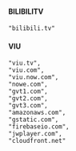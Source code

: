 #### BILIBILITV
```shell
"bilibili.tv"
```
#### VIU

```shell
"viu.tv",
"viu.com",
"viu.now.com",
"nowe.com",
"gvt1.com",
"gvt2.com",
"gvt3.com",
"amazonaws.com",
"gstatic.com",
"firebaseio.com",
"jwplayer.com",
"cloudfront.net"
```
